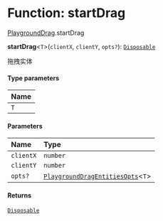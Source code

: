 # Function: startDrag

[PlaygroundDrag](/en/auto-docs/fixed-layout-editor/modules/PlaygroundDrag.md).startDrag

**startDrag**<`T`>(`clientX`, `clientY`, `opts?`): [`Disposable`](/en/auto-docs/fixed-layout-editor/interfaces/Disposable-1.md)

拖拽实体

#### Type parameters

| Name |
| :------ |
| `T` |

#### Parameters

| Name | Type |
| :------ | :------ |
| `clientX` | `number` |
| `clientY` | `number` |
| `opts?` | [`PlaygroundDragEntitiesOpts`](/en/auto-docs/fixed-layout-editor/interfaces/PlaygroundDragEntitiesOpts.md)<`T`> |

#### Returns

[`Disposable`](/en/auto-docs/fixed-layout-editor/interfaces/Disposable-1.md)

